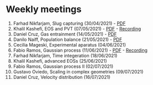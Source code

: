 # Weekly meetings
1. Farhad Nikfarjam, Slug capturing (30/04/2021) - [PDF](https://github.com/Ester2021/presentations/blob/main/weeklypresentations/Farhad_30_04_21.pdf)
2. Khalil Kashefi, EOS and PVT (07/05/2021) - [PDF](https://github.com/Ester2021/presentations/blob/main/weeklypresentations/PVT%20and%20flash%20calc%20-%207May2021.pptx) - [Recording](https://drive.google.com/file/d/1Ab6bY4I8RoJjRsqinPjaA8-i6EUoTCuE/view?usp=sharing)
3. Daniel Cruz, Gas entrainment (14/05/2021) - [PDF](https://github.com/Ester2021/presentations/blob/main/weeklypresentations/A%20model%20for%20simulating%20gas%20bubble%20entrainment%20in%20short.pptx)
4. Danilo Naiff, Population balance (21/05/2021) - [PDF](https://github.com/Ester2021/presentations/blob/main/weeklypresentations/Danilo_1.pdf)
5. Cecilia Mageski, Experimental aparatus (04/06/2021)
6. Fabio Ramos, Gaussian process (11/06/2021) - [PDF](https://github.com/Ester2021/presentations/blob/main/weeklypresentations/ML-Basic.pdf) - [Recording](https://drive.google.com/file/d/1WvHcxe1O_r3W1r_pYyCT-NhJ6hL8gxe-/view?usp=sharing)
7. Farhad Nikfarjam, Time integeration (18/06/2021)
8. Khalil Kashefi, advanced EOSs (25/06/2021)
9. Fabio Ramos, Gaussian process II (02/07/2021)
10. Gustavo Oviedo, Scaling in complex geometries (09/07/2021)
11. Daniel Cruz, Velocity distribution (16/07/2021)

